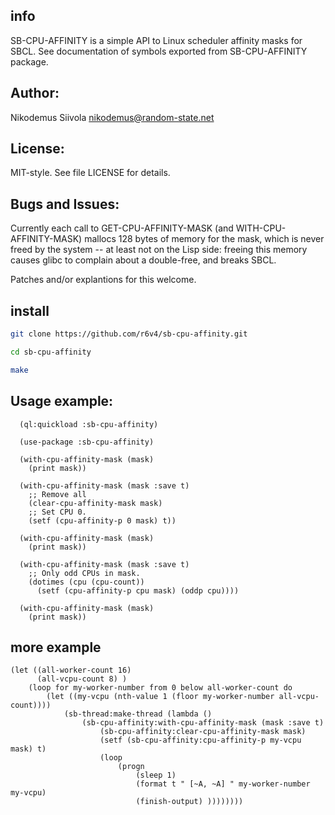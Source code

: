 ## info
SB-CPU-AFFINITY is a simple API to Linux scheduler affinity masks for
SBCL. See documentation of symbols exported from SB-CPU-AFFINITY
package.

## Author:

  Nikodemus Siivola <nikodemus@random-state.net>

## License:

  MIT-style. See file LICENSE for details.

## Bugs and Issues:

  Currently each call to GET-CPU-AFFINITY-MASK (and
  WITH-CPU-AFFINITY-MASK) mallocs 128 bytes of memory for the
  mask, which is never freed by the system -- at least not
  on the Lisp side: freeing this memory causes glibc to complain
  about a double-free, and breaks SBCL.

  Patches and/or explantions for this welcome.

## install
```bash
git clone https://github.com/r6v4/sb-cpu-affinity.git

cd sb-cpu-affinity

make
```

## Usage example:
```common-lisp
  (ql:quickload :sb-cpu-affinity)

  (use-package :sb-cpu-affinity)

  (with-cpu-affinity-mask (mask)
    (print mask))

  (with-cpu-affinity-mask (mask :save t)
    ;; Remove all
    (clear-cpu-affinity-mask mask)
    ;; Set CPU 0.
    (setf (cpu-affinity-p 0 mask) t))
 
  (with-cpu-affinity-mask (mask)
    (print mask))

  (with-cpu-affinity-mask (mask :save t)
    ;; Only odd CPUs in mask.
    (dotimes (cpu (cpu-count))
      (setf (cpu-affinity-p cpu mask) (oddp cpu))))
  
  (with-cpu-affinity-mask (mask)
    (print mask))
```
## more example
```common-lisp
(let ((all-worker-count 16)
      (all-vcpu-count 8) )
    (loop for my-worker-number from 0 below all-worker-count do
        (let ((my-vcpu (nth-value 1 (floor my-worker-number all-vcpu-count))))
            (sb-thread:make-thread (lambda ()
                (sb-cpu-affinity:with-cpu-affinity-mask (mask :save t)
                    (sb-cpu-affinity:clear-cpu-affinity-mask mask)
                    (setf (sb-cpu-affinity:cpu-affinity-p my-vcpu mask) t)
                    (loop
                        (progn
                            (sleep 1)
                            (format t " [~A, ~A] " my-worker-number my-vcpu)
                            (finish-output) ))))))))

```
